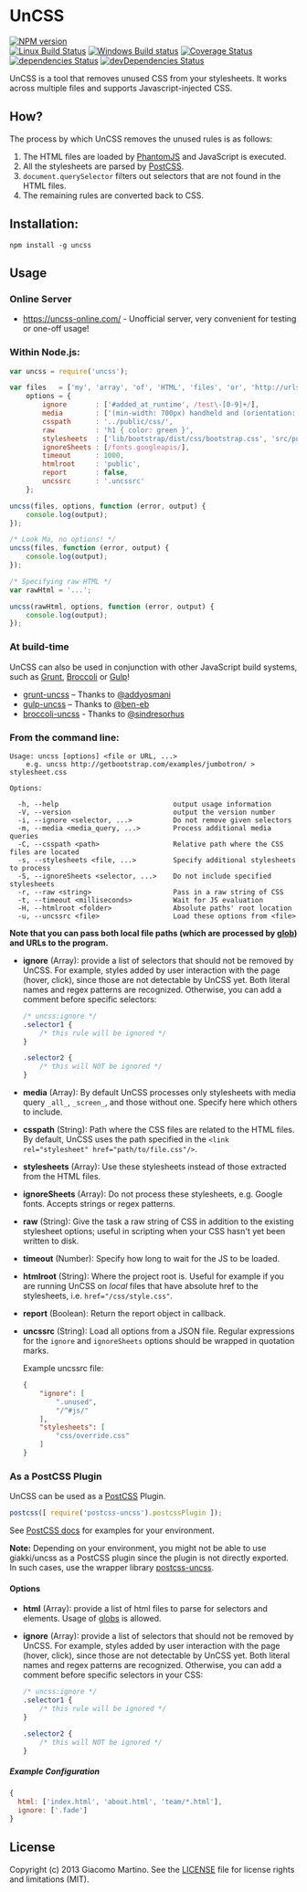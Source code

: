 # UnCSS

[![NPM version](https://img.shields.io/npm/v/uncss.svg)](https://www.npmjs.com/package/uncss)  
[![Linux Build Status](https://img.shields.io/travis/giakki/uncss/master.svg?label=Linux%20build)](https://travis-ci.org/giakki/uncss)
[![Windows Build status](https://img.shields.io/appveyor/ci/giakki/uncss/master.svg?label=Windows%20build)](https://ci.appveyor.com/project/giakki/uncss/branch/master)
[![Coverage Status](https://img.shields.io/coveralls/giakki/uncss.svg)](https://coveralls.io/r/giakki/uncss?branch=master)  
[![dependencies Status](https://img.shields.io/david/giakki/uncss.svg)](https://david-dm.org/giakki/uncss)
[![devDependencies Status](https://img.shields.io/david/dev/giakki/uncss.svg)](https://david-dm.org/giakki/uncss?type=dev)

UnCSS is a tool that removes unused CSS from your stylesheets.
It works across multiple files and supports Javascript-injected CSS.

## How?

The process by which UnCSS removes the unused rules is as follows:

1. The HTML files are loaded by [PhantomJS](https://github.com/Medium/phantomjs) and JavaScript is executed.
2. All the stylesheets are parsed by [PostCSS](https://github.com/postcss/postcss).
3. `document.querySelector` filters out selectors that are not found in the HTML files.
4. The remaining rules are converted back to CSS.

## Installation:

```shell
npm install -g uncss
```

## Usage

### Online Server

- https://uncss-online.com/ - Unofficial server, very convenient for testing or one-off usage!

### Within Node.js:

```js
var uncss = require('uncss');

var files   = ['my', 'array', 'of', 'HTML', 'files', 'or', 'http://urls.com'],
    options = {
        ignore       : ['#added_at_runtime', /test\-[0-9]+/],
        media        : ['(min-width: 700px) handheld and (orientation: landscape)'],
        csspath      : '../public/css/',
        raw          : 'h1 { color: green }',
        stylesheets  : ['lib/bootstrap/dist/css/bootstrap.css', 'src/public/css/main.css'],
        ignoreSheets : [/fonts.googleapis/],
        timeout      : 1000,
        htmlroot     : 'public',
        report       : false,
        uncssrc      : '.uncssrc'
    };

uncss(files, options, function (error, output) {
    console.log(output);
});

/* Look Ma, no options! */
uncss(files, function (error, output) {
    console.log(output);
});

/* Specifying raw HTML */
var rawHtml = '...';

uncss(rawHtml, options, function (error, output) {
    console.log(output);
});
```

### At build-time

UnCSS can also be used in conjunction with other JavaScript build systems, such as [Grunt](https://github.com/gruntjs/grunt), [Broccoli](https://github.com/broccolijs/broccoli#readme) or [Gulp](https://github.com/gulpjs/gulp)!

- [grunt-uncss](https://github.com/addyosmani/grunt-uncss) – Thanks to [@addyosmani](https://github.com/addyosmani)
- [gulp-uncss](https://github.com/ben-eb/gulp-uncss) – Thanks to [@ben-eb](https://github.com/ben-eb)
- [broccoli-uncss](https://github.com/sindresorhus/broccoli-uncss) - Thanks to [@sindresorhus](https://github.com/sindresorhus)

### From the command line:

```
Usage: uncss [options] <file or URL, ...>
    e.g. uncss http://getbootstrap.com/examples/jumbotron/ > stylesheet.css

Options:

  -h, --help                            output usage information
  -V, --version                         output the version number
  -i, --ignore <selector, ...>          Do not remove given selectors
  -m, --media <media_query, ...>        Process additional media queries
  -C, --csspath <path>                  Relative path where the CSS files are located
  -s, --stylesheets <file, ...>         Specify additional stylesheets to process
  -S, --ignoreSheets <selector, ...>    Do not include specified stylesheets
  -r, --raw <string>                    Pass in a raw string of CSS
  -t, --timeout <milliseconds>          Wait for JS evaluation
  -H, --htmlroot <folder>               Absolute paths' root location
  -u, --uncssrc <file>                  Load these options from <file>
```

**Note that you can pass both local file paths (which are processed by [glob](https://github.com/isaacs/node-glob)) and URLs to the program.**

- **ignore** (Array): provide a list of selectors that should not be removed by UnCSS. For example, styles added by user interaction with the page (hover, click), since those are not detectable by UnCSS yet. Both literal names and regex patterns are recognized. Otherwise, you can add a comment before specific selectors:

  ```css
  /* uncss:ignore */
  .selector1 {
      /* this rule will be ignored */
  }

  .selector2 {
      /* this will NOT be ignored */
  }
  ```

- **media** (Array): By default UnCSS processes only stylesheets with media query `_all_`, `_screen_`, and those without one. Specify here which others to include.

- **csspath** (String): Path where the CSS files are related to the HTML files. By default, UnCSS uses the path specified in the `<link rel="stylesheet" href="path/to/file.css"/>`.

- **stylesheets** (Array): Use these stylesheets instead of those extracted from the HTML files.

- **ignoreSheets** (Array): Do not process these stylesheets, e.g. Google fonts. Accepts strings or regex patterns.

- **raw** (String): Give the task a raw string of CSS in addition to the existing stylesheet options; useful in scripting when your CSS hasn't yet been written to disk.

- **timeout** (Number): Specify how long to wait for the JS to be loaded.

- **htmlroot** (String): Where the project root is. Useful for example if you are running UnCSS on _local_ files that have absolute href to the stylesheets, i.e. `href="/css/style.css"`.

- **report** (Boolean): Return the report object in callback.

- **uncssrc** (String): Load all options from a JSON file. Regular expressions for the `ignore` and `ignoreSheets` options should be wrapped in quotation marks.

  Example uncssrc file:

  ```json
  {
      "ignore": [
          ".unused",
          "/^#js/"
      ],
      "stylesheets": [
          "css/override.css"
      ]
  }
  ```

### As a PostCSS Plugin

UnCSS can be used as a [PostCSS](https://github.com/postcss/postcss) Plugin.

```js
postcss([ require('postcss-uncss').postcssPlugin ]);
```

See [PostCSS docs](https://github.com/postcss/postcss) for examples for your environment.

**Note:** Depending on your environment, you might not be able to use giakki/uncss as a PostCSS plugin since the plugin is not directly exported. In such cases, use the wrapper library [postcss-uncss](https://github.com/RyanZim/postcss-uncss).

#### Options

- **html** (Array): provide a list of html files to parse for selectors and elements. Usage of [globs](https://github.com/isaacs/node-glob) is allowed.

- **ignore** (Array): provide a list of selectors that should not be removed by UnCSS. For example, styles added by user interaction with the page (hover, click), since those are not detectable by UnCSS yet. Both literal names and regex patterns are recognized. Otherwise, you can add a comment before specific selectors in your CSS:

  ```css
  /* uncss:ignore */
  .selector1 {
      /* this rule will be ignored */
  }

  .selector2 {
      /* this will NOT be ignored */
  }
  ```

##### Example Configuration

```js
{
  html: ['index.html', 'about.html', 'team/*.html'],
  ignore: ['.fade']
}
```

## License

Copyright (c) 2013 Giacomo Martino. See the [LICENSE](/LICENSE.md) file for license rights and limitations (MIT).
